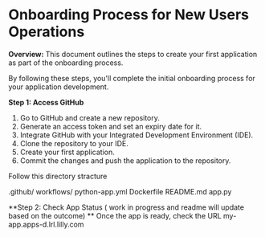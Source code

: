 # Onboarding Process for New Users Operations

**Overview:**
This document outlines the steps to create your first application as part of the onboarding process.

By following these steps, you'll complete the initial onboarding process for your application development.

**Step 1: Access GitHub**
1. Go to GitHub and create a new repository.
2. Generate an access token and set an expiry date for it.
3. Integrate GitHub with your Integrated Development Environment (IDE).
4. Clone the repository to your IDE.
5. Create your first application.
6. Commit the changes and push the application to the repository.

Follow this directory stracture 

 .github/
   workflows/
      python-app.yml
Dockerfile
README.md
app.py

**Step 2: Check App Status  ( work in progress and readme will update based on the outcome) **
Once the app is ready, check the URL my-app.apps-d.lrl.lilly.com

 
